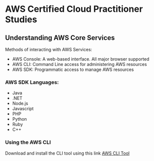 # AWS Certified Cloud Practitioner Studies  

## Understanding AWS Core Services

Methods of interacting with AWS Services:  
 - AWS Console: A web-based interface. All major browser supported
 - AWS CLI: Command Line access for administering AWS resources
 - AWS SDK: Programmatic access to manage AWS resources

### AWS SDK Languages:  
 - Java
 - .NET
 - Node.js
 - Javascript
 - PHP
 - Python
 - Ruby
 - C++

### Using the AWS CLI

Download and install the CLI tool using this link [AWS CLI Tool](https://docs.aws.amazon.com/cli/v1/userguide/cli-chap-install.html)
